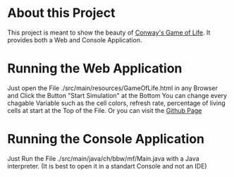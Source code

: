# About this Project
This project is meant to show the beauty of [Conway's Game of Life](https://en.wikipedia.org/wiki/Conway%27s_Game_of_Life).
It provides both a Web and Console Application.

# Running the Web Application
Just open the File ./src/main/resources/GameOfLife.html in any Browser and Click the Button "Start Simulation" at the Bottom
You can change every chagable Variable such as the cell colors, refresh rate, percentage of living cells at start at the Top of the File.
Or you can visit the [Github Page](https://heedlesssoap325.github.io/GameOfLife/)

# Running the Console Application
Just Run the File ./src/main/java/ch/bbw/mf/Main.java with a Java interpreter. (It is best to open it in a standart Console and not an IDE)
